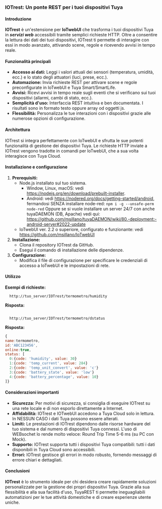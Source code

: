 ### **IOTrest: Un ponte REST per i tuoi dispositivi Tuya**

#### **Introduzione**

**IOTrest** è un'estensione per **IoTwebUI** che trasforma i tuoi dispositivi Tuya in _**servizi web**_ accessibili tramite semplici richieste HTTP. Oltre a consentire la lettura dei dati dei tuoi dispositivi, IOTrest ti permette di interagire con essi in modo avanzato, attivando scene, regole e ricevendo avvisi in tempo reale.

#### **Funzionalità principali**

* **Accesso ai dati:** Leggi i valori attuali dei sensori (temperatura, umidità, ecc.) e lo stato degli attuatori (luci, prese, ecc.).
* **Automazione:** Invia richieste REST per attivare scene e regole preconfigurate in IoTwebUI e Tuya Smart/SmartLife.
* **Avvisi:** Ricevi avvisi in tempo reale sugli eventi che si verificano sui tuoi dispositivi (allarmi, cambi di stato, ecc.).
* **Semplicità d'uso:** Interfaccia REST intuitiva e ben documentata. I risultati sono in formato testo oppure array od oggetti js.
* **Flessibilità:** Personalizza le tue interazioni con i dispositivi grazie alle numerose opzioni di configurazione.

#### **Architettura**

IOTrest si integra perfettamente con IoTwebUI e sfrutta le sue potenti funzionalità di gestione dei dispositivi Tuya. Le richieste HTTP inviate a IOTrest vengono tradotte in comandi per IoTwebUI, che a sua volta interagisce con Tuya Cloud.

#### **Installazione e configurazione**

1. **Prerequisiti:**
   * Node.js installato sul tuo sistema.
       * Window, Linux, macOS: vedi https://nodejs.org/en/download/prebuilt-installer.
       * Android: vedi https://nodered.org/docs/getting-started/android, fermandosi SENZA installare node-red:  `npm i -g --unsafe-perm node-red`
                  Oppure se si vuole installare un server 24/7 con anche tuyaDAEMON (DB, Apache) vedi qui: https://github.com/msillano/tuyaDAEMON/wiki/80.-deployment:-android-server#2022-update  
   * IoTwebUI ver. 2.2 o superiore, configurato e funzionante: vedi https://github.com/msillano/IoTwebUI
2. **Installazione:**
   * Clona il repository IOTrest da GitHub.
   * Esegui il comando di installazione delle dipendenze.
3. **Configurazione:**
   * Modifica il file di configurazione per specificare le credenziali di accesso a IoTwebUI e le impostazioni di rete.

#### **Utilizzo**

**Esempi di richieste:**
```Richiesta 
  http://tuo_server/IOTrest/termometro/humidity
```

**Risposta:**

```30
```

```Richiesta
  http://tuo_server/IOTrest/termometro/dstatus
```

**Risposta:**

```js object
{
name:termometro,
id:'ABC123456',
online:true,
status: [
  0:{code: 'humidity', value: 30}
  1:{code: 'temp_current', value: 284}
  2:{code: 'temp_unit_convert', value: 'c'}
  3:{code: 'battery_state', value: 'low'}
  4:{code: 'battery_percentage', value: 10}
]}
```

#### **Considerazioni importanti**

* **Sicurezza:** Per motivi di sicurezza, si consiglia di eseguire IOTrest su una rete locale e di non esporlo direttamente a Internet.
* **Affidabilità:** IOTrest e IOTwebUI accedono  a Tuya Cloud solo in lettura. In NESSUN CASO i dati Tuya possono essere alterati.
* **Limiti:** Le prestazioni di IOTrest dipendono dalle risorse hardware del tuo sistema e dal numero di dispositivi Tuya connessi. L'uso di WEBsochet lo rende molto veloce: Round Trip Time 5-6 ms (su PC con Mock).
* **Supporto:** IOTrest supporta tutti i dispositivi Tuya compatibili: tutti i dati disponibili in Tuya Cloud sono accessibili.
* **Errori:** IOTrest gestisce gli errori in modo robusto, fornendo messaggi di errore chiari e dettagliati.

#### **Conclusioni**

**IOTrest** è lo strumento ideale per chi desidera creare rapidamente soluzioni personalizzate per la gestione dei propri dispositivi Tuya. Grazie alla sua flessibilità e alla sua facilità d'uso, TuyaREST ti permette ineguagliabili automatizioni per le tue attività domestiche e di creare esperienze utente uniche.


